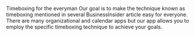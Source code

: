 Timeboxing for the everyman
Our goal is to make the technique known as timeboxing mentioned in several BusinessInsider article easy for everyone.
There are many organizational and calendar apps but our app allows you to employ the specific timeboxing technique to achieve your goals.

